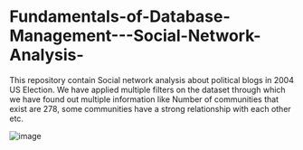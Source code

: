 # Fundamentals-of-Database-Management---Social-Network-Analysis-

This repository contain Social network analysis about political blogs in 2004 US Election.
We have applied multiple filters on the dataset through which we have found out multiple information like Number of communities that exist are 278, some communities have a strong relationship with each other etc.


![image](https://user-images.githubusercontent.com/93217093/163453304-fd06ed48-1fd7-46df-afea-615509011c2c.png)

